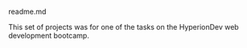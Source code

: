 readme.md

This set of projects was for one of the tasks on the HyperionDev web development bootcamp.